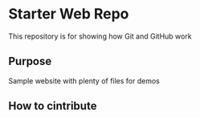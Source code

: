 # Starter Web Repo

This repository is for showing how Git and GitHub work

## Purpose

Sample website with plenty of files for demos

## How to cintribute
